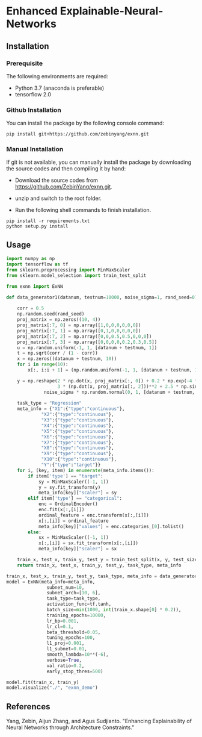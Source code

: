 # Enhanced Explainable-Neural-Networks

## Installation 

### Prerequisite

The following environments are required:

- Python 3.7 (anaconda is preferable)
- tensorflow 2.0


### Github Installation

You can install the package by the following console command:

```shell
pip install git+https://github.com/zebinyang/exnn.git
```
        
### Manual Installation

If git is not available, you can manually install the package by downloading the source codes and then compiling it by hand:

- Download the source codes from https://github.com/ZebinYang/exnn.git.

- unzip and switch to the root folder.

- Run the following shell commands to finish installation.

```shell
pip install -r requirements.txt
python setup.py install
```


## Usage

```python
import numpy as np
import tensorflow as tf
from sklearn.preprocessing import MinMaxScaler
from sklearn.model_selection import train_test_split

from exnn import ExNN

def data_generator1(datanum, testnum=10000, noise_sigma=1, rand_seed=0):
    
    corr = 0.5
    np.random.seed(rand_seed)
    proj_matrix = np.zeros((10, 4))
    proj_matrix[:7, 0] = np.array([1,0,0,0,0,0,0])
    proj_matrix[:7, 1] = np.array([0,1,0,0,0,0,0])
    proj_matrix[:7, 2] = np.array([0,0,0.5,0.5,0,0,0])
    proj_matrix[:7, 3] = np.array([0,0,0,0,0.2,0.3,0.5])
    u = np.random.uniform(-1, 1, [datanum + testnum, 1])
    t = np.sqrt(corr / (1 - corr))
    x = np.zeros((datanum + testnum, 10))
    for i in range(10):
        x[:, i:i + 1] = (np.random.uniform(-1, 1, [datanum + testnum, 1]) + t * u) / (1 + t)

    y = np.reshape(2 * np.dot(x, proj_matrix[:, 0]) + 0.2 * np.exp(-4 * np.dot(x, proj_matrix[:, 1])) + \
                   3 * (np.dot(x, proj_matrix[:, 2]))**2 + 2.5 * np.sin(np.pi * np.dot(x, proj_matrix[:, 3])), [-1, 1]) + \
              noise_sigma * np.random.normal(0, 1, [datanum + testnum, 1])
    
    task_type = "Regression"
    meta_info = {"X1":{"type":"continuous"},
             "X2":{"type":"continuous"},
             "X3":{"type":"continuous"},
             "X4":{"type":"continuous"},
             "X5":{"type":"continuous"},
             "X6":{"type":"continuous"},
             "X7":{"type":"continuous"},
             "X8":{"type":"continuous"},
             "X9":{"type":"continuous"},
             "X10":{"type":"continuous"},
             "Y":{"type":"target"}}
    for i, (key, item) in enumerate(meta_info.items()):
        if item['type'] == "target":
            sy = MinMaxScaler((-1, 1))
            y = sy.fit_transform(y)
            meta_info[key]["scaler"] = sy
        elif item['type'] == "categorical":
            enc = OrdinalEncoder()
            enc.fit(x[:,[i]])
            ordinal_feature = enc.transform(x[:,[i]])
            x[:,[i]] = ordinal_feature
            meta_info[key]["values"] = enc.categories_[0].tolist()
        else:
            sx = MinMaxScaler((-1, 1))
            x[:,[i]] = sx.fit_transform(x[:,[i]])
            meta_info[key]["scaler"] = sx

    train_x, test_x, train_y, test_y = train_test_split(x, y, test_size=testnum, random_state=rand_seed)
    return train_x, test_x, train_y, test_y, task_type, meta_info

train_x, test_x, train_y, test_y, task_type, meta_info = data_generator1(datanum=10000, testnum=10000, noise_sigma=1, rand_seed=0)```
model = ExNN(meta_info=meta_info,
               subnet_num=10,
               subnet_arch=[10, 6],
               task_type=task_type,
               activation_func=tf.tanh,
               batch_size=min(1000, int(train_x.shape[0] * 0.2)),
               training_epochs=10000,
               lr_bp=0.001,
               lr_cl=0.1,
               beta_threshold=0.05,
               tuning_epochs=100,
               l1_proj=0.001,
               l1_subnet=0.01,
               smooth_lambda=10**(-6),
               verbose=True,
               val_ratio=0.2,
               early_stop_thres=500)

model.fit(train_x, train_y)
model.visualize("./", "exnn_demo")
```

References
----------
Yang, Zebin, Aijun Zhang, and Agus Sudjianto. "Enhancing Explainability of
Neural Networks through Architecture Constraints."
